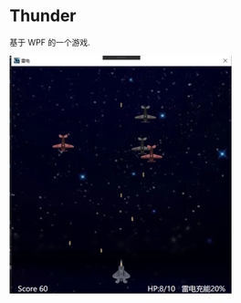 # Thunder

基于 WPF 的一个游戏.

<img src="README/image-20210127141538102.png" alt="image-20210127141538102" style="zoom:50%;" />